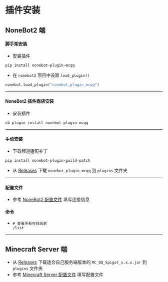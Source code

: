 # 插件安装

## NoneBot2 端

#### 脚手架安装

- 安装插件

<CodeGroup>
  <CodeGroupItem title="pip">

```shell
pip install nonebot-plugin-mcqq
```

  </CodeGroupItem>
</CodeGroup>

- 在 `nonebot2` 项目中设置 `load_plugin()`

```python
nonebot.load_plugin("nonebot_plugin_mcqq")
```

---

#### NoneBot2 插件商店安装

- 安装插件

<CodeGroup>
  <CodeGroupItem title="pip">

```shell
nb plugin install nonebot-plugin-mcqq
```

  </CodeGroupItem>
</CodeGroup>

---

#### 手动安装
- 下载频道适配补丁

<CodeGroup>
  <CodeGroupItem title="pip">

```shell
pip install nonebot-plugin-guild-patch
```

  </CodeGroupItem>
</CodeGroup>

- 从 [Releases](https://github.com/17TheWord/nonebot-plugin-mcqq/releases) 下载 `nonebot_plugin_mcqq` 到 `plugins` 文件夹

---

#### 配置文件

- 参考 [NoneBot2 配置文件](/mc_qq/config.html#nonebot2) 填写连接信息

#### 命令

- ```
  # 查看所有在线玩家
  /list
  ```

---

## Minecraft Server 端

- 从 [Releases](https://github.com/17TheWord/nonebot-plugin-mcqq/releases) 下载适合自己服务端版本的 `MC_QQ_Spigot_x.x.x.jar` 到 `plugins` 文件夹
- 参考 [Minecraft Server 配置文件](/mc_qq/config.html#minecraft-server) 填写配置文件

